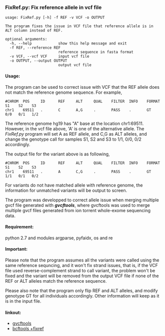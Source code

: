 ### FixRef.py: Fix reference allele in vcf file

```
usage: FixRef.py [-h] -f REF -v VCF -o OUTPUT

The program fixes the issue in VCF file that reference allele is in ALT column instead of REF.

optional arguments:
  -h, --help            show this help message and exit
  -f REF, --reference REF
                        reference sequence in fasta format
  -v VCF, --vcf VCF     input vcf file
  -o OUTPUT, --output OUTPUT
                        output vcf file
```

#### Usage:
The program can be used to correct issue with VCF that the REF allele does not match the reference genome sequence. For example,
```
#CHROM  POS     ID      REF     ALT     QUAL    FILTER  INFO    FORMAT   S1    S2    S3
chr1    69511   .       C       A,G     .       PASS    .       GT       0/0   0/1   1/2
```
The reference genome hg19 has "A" base at the location chr1:69511. However, in the vcf file above, 'A' is one of the alternative allele. The _FixRef.py_ program will set A as REF allele, and C,G as ALT alleles, and change the genotype call for samples S1, S2 and S3 to 1/1, 0/0, 0/2 accordingly.

The output file for the variant above is as following,
```
#CHROM  POS     ID      REF     ALT     QUAL    FILTER  INFO    FORMAT    S1    S2    S3
chr1    69511   .       A       C,G     .       PASS    .       GT        1/1   0/1   0/2
```
For variants do not have matched allele with reference genome, the information for unmatched variants will be output to screen.

The program was developped to correct allele issue when merging multiple gvcf file generated with **_gvcftools_**, where gvcftools was used to merge multiple gvcf files generated from ion torrent whole-exome sequencing data.

#### Requirement:
python 2.7 and modules argparse, pyfaidx, os and re

#### Important:
Please note that the program assumes all the variants were called using the same reference sequncing, and it won't fix strand issues, that is, if the VCF file used reverse-complement strand to call variant, the problem won't be fixed and the variant will be removed from the output VCF file if none of the REF or ALT alleles match the reference sequence.

Please also note that the program only flip REF and ALT alleles, and modify genotype GT for all individuals accordingly. Other information will keep as it is in the input file. 

#### linkout:
   - [gvcftools](https://sites.google.com/site/gvcftools/)
   - [bcftools +fixref](https://samtools.github.io/bcftools/howtos/plugin.fixref.html)
